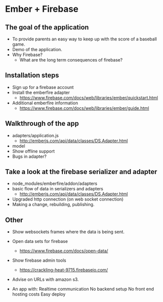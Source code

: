 # Ember + Firebase

## The goal of the application
* To provide parents an easy way to keep up with the score of a baseball game.
* Demo of the application.
* Why Firebase?
  * What are the long term consequences of firebase?

## Installation steps
* Sign up for a firebase account
* Install the emberfire adapter
  * https://www.firebase.com/docs/web/libraries/ember/quickstart.html
* Additional emberfire information
  * https://www.firebase.com/docs/web/libraries/ember/guide.html

## Walkthrough of the app
  * adapters/application.js
    * http://emberjs.com/api/data/classes/DS.Adapter.html
  * model
  * Show offline support
  * Bugs in adapter?

## Take a look at the firebase serializer and adapter
* node_modules/emberfire/addon/adapters
* basic flow of data in serializers and adapters
  * http://emberjs.com/api/data/classes/DS.Adapter.html
* Upgraded http connection (on web socket connection)
* Making a change, rebuilding, publishing.

## Other
* Show websockets frames where the data is being sent.
* Open data sets for firebase
  * https://www.firebase.com/docs/open-data/
* Show firebase admin tools
  * https://crackling-heat-9715.firebaseio.com/
* Advise on URLs with amazon s3.

* An app with:
  Realtime communication
  No backend setup
  No front end hosting costs
  Easy deploy


